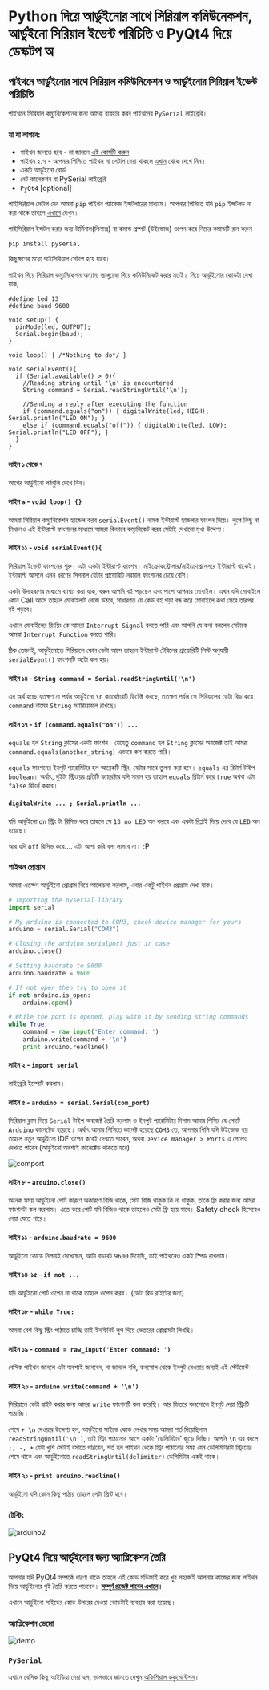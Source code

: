 # Python দিয়ে আর্ডুইনোর সাথে সিরিয়াল কমিউনেকশন, আর্ডুইনো সিরিয়াল ইভেন্ট পরিচিতি ও PyQt4 দিয়ে ডেস্কটপ অ

## পাইথনে আর্ডুইনোর সাথে সিরিয়াল কমিউনিকেশন ও আর্ডুইনোর সিরিয়াল ইভেন্ট পরিচিতি

পাইথনে সিরিয়াল কম্যুনিকেশনের জন্য আমরা ব্যবহার করব পাইথনের `PySerial` লাইব্রেরি।

### যা যা লাগবে:

* পাইথন জানতে হবে - না জানলে [এই কোর্সটি করুন](http://python.howtocode.com.bd)
* পাইথন ২.৭ - আপনার পিসিতে পাইথন না সেটাপ দেয়া থাকলে [এখান](http://python.howtocode.com.bd/installation.html) থেকে দেখে নিন।
* একটি আর্ডুইনো বোর্ড 
* নেট কানেকশন বা PySerial লাইব্রেরি
* `PyQt4` \[optional\]

পাইসিরিয়াল সেটাপ দেব আমরা `pip` পাইথন প্যাকেজ ইন্সটলারের মাধ্যমে। আপনার পিসিতে যদি `pip` ইন্সটলড না করা থাকে তাহলে [এখানে](https://pip.pypa.io/en/stable/installing/) দেখুন।

পাইসিরিয়াল ইন্সটল করার জন্য টার্মিনাল\(লিনাক্স\) বা কমান্ড প্রম্পট \(উইন্ডোজ\) ওপেন করে নিচের কমান্ডটি রান করুন

`pip install pyserial`

কিছুক্ষণের মধ্যে পাইসিরিয়াল সেটাপ হয়ে যাবে।

পাইথন দিয়ে সিরিয়াল কম্যুনিকেশন অন্যান্য ল্যাঙ্গুয়েজ দিয়ে কমিউনিকেট করার মতই। নিচে আর্ডুইনোর কোডটা দেখা যাক,

```text
#define led 13
#define baud 9600

void setup() {
  pinMode(led, OUTPUT);
  Serial.begin(baud);
}

void loop() { /*Nothing to do*/ }

void serialEvent(){
  if (Serial.available() > 0){
    //Reading string until '\n' is encountered
    String command = Serial.readStringUntil('\n');

    //Sending a reply after executing the function
    if (command.equals("on")) { digitalWrite(led, HIGH); Serial.println("LED ON"); }
    else if (command.equals("off")) { digitalWrite(led, LOW); Serial.println("LED OFF"); }
  }
}
```

#### লাইন ১ থেকে ৭

আগের আর্ডুইনো পর্বগুলি দেখে নিন।

#### লাইন ৯ - `void loop() {}`

আমরা সিরিয়াল কম্যুনিকেশন হ্যান্ডেল করব `serialEvent()` নামক ইন্টারাপ্ট হ্যান্ডলার ফাংশন দিয়ে। লুপে কিছু না লিখলেও এই ইন্টারাপ্ট ফাংশনের মাধ্যমে আমরা কিভাবে কম্যুনিকেট করব সেটাই দেখানো মূখ্য উদ্দেশ্য।

#### লাইন ১১ - `void serialEvent(){`

সিরিয়াল ইভেন্ট ফাংশনের শুরু। এটা একটা ইন্টারাপ্ট ফাংশন। মাইক্রোকন্ট্রোলার/মাইক্রোপ্রসেসরে ইন্টারাপ্ট থাকেই। ইন্টারাপ্ট আসলে এমন ধরণের সিগনাল যেটার প্রায়োরিটি নরমাল ফাংশনের চেয়ে বেশি।

একটা উদাহরণের মাধ্যমে ব্যাখ্যা করা যাক, ধরুন আপনি বই পড়ছেন এবং পাশে আপনার মোবাইল। এখন যদি মোবাইলে কোন Call আসে তাহলে মোবাইলটি বেজে উঠবে, সাধারণত যে কেউ বই পড়া বন্ধ করে মোবাইলে কথা সেরে তারপর বই পড়বে।

এখানে মোবাইলের রিংয়িং কে আমরা `Interrupt Signal` বলতে পারি এবং আপনি যে কথা বললেন সেটাকে আমরা `Interrupt Function` বলতে পারি।

ঠিক তেমনই, আর্ডুইনোতে সিরিয়ালে কোন ডেটা আসে তাহলে ইন্টারাপ্ট টেবিলের প্রায়োরিটি লিস্ট অনুযায়ী `serialEvent()` ফাংশনটি অটো কল হয়।

#### লাইন ১৪ - `String command = Serial.readStringUntil('\n')`

এর অর্থ হচ্ছে যতক্ষণ না পর্যন্ত আর্ডুইনো `\n` ক্যারেক্টারটি ডিটেক্ট করছে, ততক্ষণ পর্যন্ত সে সিরিয়ালের ডেটা রিড করে `command` নামের `String` ভ্যারিয়েবলে রাখছে।

#### লাইন ১৭ - `if (command.equals("on")) ...`

`equals` হল `String` ক্লাসের একটা ফাংশন। যেহেতু `command` হল `String` ক্লাসের অবজেক্ট তাই আমরা `command.equals(another_string)` এভাবে কল করতে পারি।

`equals` ফাংশনের ইনপুট প্যারামিটার হল আরেকটি স্ট্রিং, যেটার সাথে তুলনা করা হবে। `equals` এর রিটার্ন টাইপ `boolean`। অর্থাৎ, দুইটা স্ট্রিংয়ের প্রতিটি ক্যারেক্টার যদি সমান হয় তাহলে `equals` রিটার্ন করে `true` অথবা এটা `false` রিটার্ন করবে।

#### `digitalWrite ... ; Serial.println ...`

যদি আর্ডুইনো `on` স্ট্রিং টা রিসিভ করে তাহলে সে `13 no LED` অন করবে এবং একটা রিপ্লাই দিয়ে দেবে যে `LED` অন হয়েছে।

আর যদি `off` রিসিভ করে.... এটা আশা করি বলা লাগবে না। :P

### পাইথন প্রোগ্রাম

আমরা এতক্ষণ আর্ডুইনো প্রোগ্রাম নিয়ে আলোচনা করলাম, এবার একটু পাইথন প্রোগ্রাম দেখা যাক।

```python
# Importing the pyserial library
import serial

# My arduino is connected to COM3, check device manager for yours
arduino = serial.Serial("COM3")

# Closing the arduino serialport just in case
arduino.close()

# Setting baudrate to 9600
arduino.baudrate = 9600

# If not open then try to open it
if not arduino.is_open:
    arduino.open()

# While the port is opened, play with it by sending string commands
while True:
    command = raw_input('Enter command: ')
    arduino.write(command + '\n')
    print arduino.readline()
```

#### লাইন ২ - `import serial`

লাইব্রেরি ইম্পোর্ট করলাম।

#### লাইন ৫ - `arduino = serial.Serial(com_port)`

সিরিয়াল ক্লাস দিয়ে `Serial` টাইপ অবজেক্ট তৈরি করলাম ও ইনপুট প্যারামিটার দিলাম আমার পিসির যে পোর্টে `Arduino` কানেক্টেড হয়েছে। অর্থাৎ আমার পিসিতে কানেক্ট হয়েছে `COM3` তে, আপনার পিসি যদি উইন্ডোজ হয় তাহলে নতুন আর্ডুইনো IDE ওপেন করেই দেখতে পারেন, অথবা `Device manager > Ports` এ গেলেও দেখতে পাবেন \(আর্ডুইনো অবশ্যই কানেক্টেড থাকতে হবে\)

![comport](http://i.imgur.com/AF4HM5w.png)

#### লাইন ৮ - `arduino.close()`

অনেক সময় আর্ডুইনো পোর্ট কারণে অকারণে বিজি থাকে, সেটা বিজি থাকুক কি না থাকুক, তাকে ফ্রি করার জন্য আমরা ফাংশনটা কল করলাম। এতে করে পোর্ট যদি বিজিও থাকে তাহলেও সেটা ফ্রি হয়ে যাবে। Safety check হিসেবেও নেয়া যেতে পারে।

#### লাইন ১১ - `arduino.baudrate = 9600`

আর্ডুইনো কোডে নিশ্চয়ই দেখেছেন, আমি বডরেট `9600` দিয়েছি, তাই পাইথনেও একই স্পিড রাখলাম।

#### লাইন ১৪-১৫ - `if not ...`

যদি আর্ডুইনো পোর্ট ওপেন না থাকে তাহলে ওপেন করব। \(ডেটা রিড রাইটের জন্য\)

#### লাইন ১৮ - `while True:`

আমরা বেশ কিছু স্ট্রিং পাঠাতে চাচ্ছি তাই ইনফিনিট লুপ দিয়ে ভেতরের প্রোগ্রামটা লিখছি।

#### লাইন ১৯ - `command = raw_input('Enter command: ')`

বেসিক পাইথন জানলে এটা অবশ্যই জানবেন, না জানলে বলি, কনসোল থেকে ইনপুট নেওয়ার জন্যই এই স্টেটমেন্ট।

#### লাইন ২০ - `arduino.write(command + '\n')`

সিরিয়ালে ডেটা রাইট করার জন্য আমরা `write` ফাংশনটি কল করেছি। আর ভিতরে কনসোলে ইনপুট দেয়া স্ট্রিংটি পাঠাচ্ছি।

শেষে `+ \n` দেওয়ার উদ্দেশ্য হল, আর্ডুইনো সাইডে কোড লেখার সময় আমরা শর্ত দিয়েছিলাম `readStringUntil('\n')`, তাই স্ট্রিং পাঠানোর আগে একটা 'ডেলিমিটার' জুড়ে দিচ্ছি। আপনি `\n` এর বদলে `;, -, +` যেটা খুশি সেটাই বসাতে পারবেন, শর্ত হল পাইথন থেকে স্ট্রিং পাঠানোর সময় যেন ডেলিমিটারটা স্ট্রিংয়ের শেষে থাকে এবং আর্ডুইনোতে `readStringUntil(delimiter)` ডেলিমিটার একই থাকে।

#### লাইন ২১ - `print arduino.readline()`

আর্ডুইনো যদি কোন কিছু পাঠায় তাহলে সেটা প্রিন্ট হবে।

### টেস্টিং

![arduino2](http://i.imgur.com/akG7qIC.gif)

## PyQt4 দিয়ে আর্ডুইনোর জন্য অ্যাপ্লিকেশন তৈরি

আপনার যদি PyQt4 সম্পর্কে ধারণা থাকে তাহলে এই কোড মডিফাই করে খুব সহজেই আপনার কাজের জন্য পাইথন দিয়ে আর্ডুইনোর গুই তৈরি করতে পারবেন। [**সম্পূর্ণ প্রজেক্ট পাবেন এখানে**](https://github.com/manashmndl/PyDuino)**।**

এখানে আর্ডুইনো সাইডের কোড উপরের দেওয়া কোডটাই ব্যবহার করা হয়েছে।

### অ্যাপ্লিকেশন ডেমো

![demo](http://i.imgur.com/dlLJiw8.gif)

### `PySerial`

এখানে বেসিক কিছু আইডিয়া দেয়া হল, ভালভাবে জানতে দেখুন [অফিশিয়াল ডকুমেন্টেশন](https://pythonhosted.org/pyserial/)।

